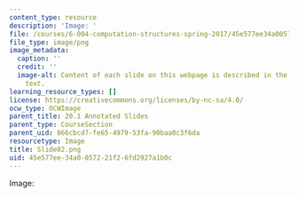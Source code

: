 ```yaml
---
content_type: resource
description: 'Image: '
file: /courses/6-004-computation-structures-spring-2017/45e577ee34a0057221f26fd2927a1b0c_Slide02.png
file_type: image/png
image_metadata:
  caption: ''
  credit: ''
  image-alt: Content of each slide on this webpage is described in the surrounding
    text.
learning_resource_types: []
license: https://creativecommons.org/licenses/by-nc-sa/4.0/
ocw_type: OCWImage
parent_title: 20.1 Annotated Slides
parent_type: CourseSection
parent_uid: 866cbcd7-fe65-4979-53fa-90baa0c3f6da
resourcetype: Image
title: Slide02.png
uid: 45e577ee-34a0-0572-21f2-6fd2927a1b0c
---
```

Image: 